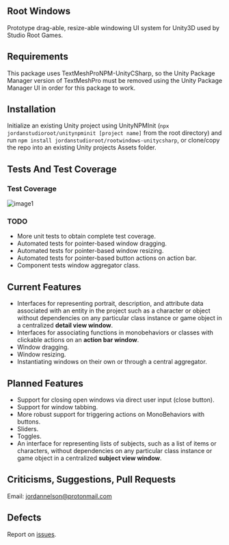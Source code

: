 ## Root Windows
Prototype drag-able, resize-able windowing UI system for Unity3D used by Studio Root Games. 

## Requirements
This package uses TextMeshProNPM-UnityCSharp, so the Unity Package Manager version of TextMeshPro must be removed using the Unity Package Manager UI in order for this package to work.

## Installation
Initialize an existing Unity project using UnityNPMInit (`npx jordanstudioroot/unitynpminit [project name]` from the root directory) and run `npm install jordanstudioroot/rootwindows-unitycsharp`, or clone/copy the repo into an existing Unity projects Assets folder.

## Tests And Test Coverage
### Test Coverage
![image1](https://www.dropbox.com/s/oyi0iva7i0952cu/code_coverage_7_9_2020.PNG?raw=1)

### TODO
- More unit tests to obtain complete test coverage.
- Automated tests for pointer-based window dragging.
- Automated tests for pointer-based window resizing.
- Automated tests for pointer-based button actions on action bar.
- Component tests window aggregator class.

## Current Features
- Interfaces for representing portrait, description, and attribute data associated with an entity in the project such as a character or object without dependencies on any particular class instance or game object in a centralized **detail view window**.
- Interfaces for associating functions in monobehaviors or classes with clickable actions on an **action bar window**.
- Window dragging.
- Window resizing.
- Instantiating windows on their own or through a central aggregator.

## Planned Features
- Support for closing open windows via direct user input (close button).
- Support for window tabbing.
- More robust support for triggering actions on MonoBehaviors with buttons.
- Sliders.
- Toggles.
- An interface for representing lists of subjects, such as a list of items or characters, without dependencies on any particular class instance or game object in a centralized **subject view window**.

## Criticisms, Suggestions, Pull Requests
Email: [jordannelson@protonmail.com](mailto:jordannelson@protonmail.com)

## Defects
Report on [issues](https://github.com/jordanstudioroot/PROJECT_NAME/issues).
